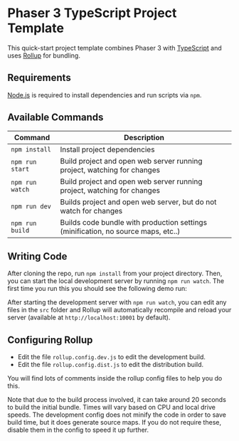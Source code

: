 # Phaser 3 TypeScript Project Template

This quick-start project template combines Phaser 3 with [TypeScript](https://www.typescriptlang.org/) and uses [Rollup](https://rollupjs.org) for bundling.

## Requirements

[Node.js](https://nodejs.org) is required to install dependencies and run scripts via `npm`.

## Available Commands

| Command | Description |
|---------|-------------|
| `npm install` | Install project dependencies |
| `npm run start` | Build project and open web server running project, watching for changes |
| `npm run watch` | Build project and open web server running project, watching for changes |
| `npm run dev` | Builds project and open web server, but do not watch for changes |
| `npm run build` | Builds code bundle with production settings (minification, no source maps, etc..) |

## Writing Code

After cloning the repo, run `npm install` from your project directory. Then, you can start the local development
server by running `npm run watch`. The first time you run this you should see the following demo run:

After starting the development server with `npm run watch`, you can edit any files in the `src` folder
and Rollup will automatically recompile and reload your server (available at `http://localhost:10001`
by default).

## Configuring Rollup

* Edit the file `rollup.config.dev.js` to edit the development build.
* Edit the file `rollup.config.dist.js` to edit the distribution build.

You will find lots of comments inside the rollup config files to help you do this.

Note that due to the build process involved, it can take around 20 seconds to build the initial bundle. Times will vary based on CPU and local drive speeds. The development config does not minify the code in order to save build time, but it does generate source maps. If you do not require these, disable them in the config to speed it up further.

